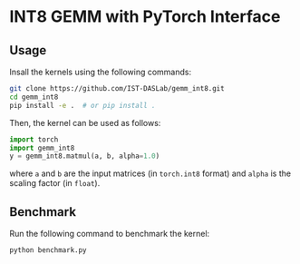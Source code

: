 # INT8 GEMM with PyTorch Interface

## Usage

Insall the kernels using the following commands:

```bash
git clone https://github.com/IST-DASLab/gemm_int8.git
cd gemm_int8
pip install -e .  # or pip install .
```

Then, the kernel can be used as follows:

```python
import torch
import gemm_int8
y = gemm_int8.matmul(a, b, alpha=1.0)
```

where `a` and `b` are the input matrices (in `torch.int8` format) and `alpha` is the scaling factor (in `float`).

## Benchmark

Run the following command to benchmark the kernel:

```bash
python benchmark.py
```